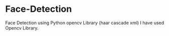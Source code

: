 # Face-Detection
Face Detection using Python opencv Library (haar cascade xml)
I have used Opencv Library.

